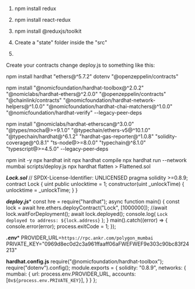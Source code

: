 1) npm install redux
2) npm install react-redux
3) npm install @reduxjs/toolkit
4) Create a "state" folder inside the "src"


20) 

Create your contracts
change deploy.js to something like this:


npm install hardhat "ethers@^5.7.2" dotenv "@openzeppelin/contracts"

npm install "@nomicfoundation/hardhat-toolbox@^2.0.2" "@nomiclabs/hardhat-ethers@^2.0.0" "@openzeppelin/contracts" "@chainlink/contracts" "@nomicfoundation/hardhat-network-helpers@^1.0.0" "@nomicfoundation/hardhat-chai-matchers@^1.0.0" "@nomicfoundation/hardhat-verify" --legacy-peer-deps

npm install "@nomiclabs/hardhat-etherscan@^3.0.0" "@types/mocha@>=9.1.0" "@typechain/ethers-v5@^10.1.0" "@typechain/hardhat@^6.1.2" "hardhat-gas-reporter@^1.0.8" "solidity-coverage@^0.8.1" "ts-node@>=8.0.0" "typechain@^8.1.0" "typescript@>=4.5.0" --legacy-peer-deps

npm init -y
npx hardhat init
npx hardhat compile
npx hardhat run --network mumbai scripts/deploy.js
npx hardhat flatten > Flattened.sol


*****Lock.sol*****
// SPDX-License-Identifier: UNLICENSED
pragma solidity >=0.8.9;
contract Lock {
    uint public unlocktime = 1;
    constructor(uint _unlockTime) {
        unlocktime = _unlockTime;
    }
}

*****deploy.js******
const hre = require("hardhat");
async function main() {
  const lock = await hre.ethers.deployContract("Lock", [1000000]);
  //await lock.waitForDeployment();
  await lock.deployed();
  console.log(
    `Lock deployed to address: ${lock.address}`
  );
}
main().catch((error) => {
  console.error(error);
  process.exitCode = 1;
});


*****.env******
PROVIDER_URL=`https://rpc.ankr.com/polygon_mumbai`
PRIVATE_KEY="0969d8ec0d2c3a961ffaaff06aFWEFWEF9e303c90bc83f24213"



****hardhat.config.js****
require("@nomicfoundation/hardhat-toolbox");
require("dotenv").config();
module.exports = {
  solidity: "0.8.9",
  networks: {
    mumbai: {
      url: process.env.PROVIDER_URL,
      accounts: [`0x${process.env.PRIVATE_KEY}`],
    }
  }
};

